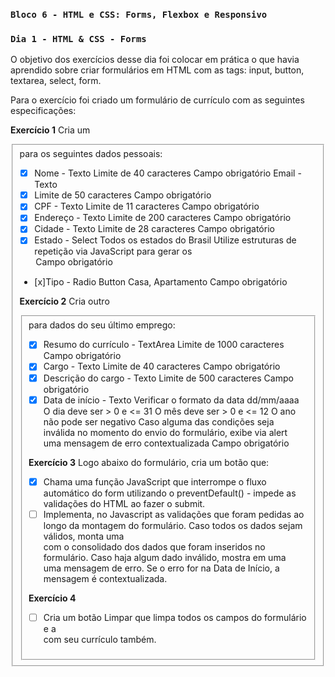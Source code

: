 ### `Bloco 6 - HTML e CSS: Forms, Flexbox e Responsivo`
### `Dia 1 - HTML & CSS - Forms`

O objetivo dos exercícios desse dia foi colocar em prática o que havia aprendido sobre criar formulários em HTML com as tags: input, button, textarea, select, form.

Para o exercício foi criado um formulário de currículo com as seguintes especificações:

**Exercício 1**
Cria um <fieldset> para os seguintes dados pessoais: 
- [x] Nome - Texto
Limite de 40 caracteres
Campo obrigatório
Email - Texto
- [x] Limite de 50 caracteres
Campo obrigatório
- [x] CPF - Texto
Limite de 11 caracteres
Campo obrigatório
- [x] Endereço - Texto
Limite de 200 caracteres
Campo obrigatório
- [x] Cidade - Texto
Limite de 28 caracteres
Campo obrigatório
- [x] Estado - Select
Todos os estados do Brasil
Utilize estruturas de repetição via JavaScript para gerar os <option>
Campo obrigatório
- [x]Tipo - Radio Button
Casa, Apartamento
Campo obrigatório

**Exercício 2**
Cria outro <fieldset> para dados do seu último emprego:
- [x] Resumo do currículo - TextArea
        Limite de 1000 caracteres
        Campo obrigatório
- [x] Cargo - Texto
        Limite de 40 caracteres
        Campo obrigatório
- [x] Descrição do cargo - Texto
        Limite de 500 caracteres
        Campo obrigatório
- [x] Data de início - Texto
        Verificar o formato da data dd/mm/aaaa
        O dia deve ser > 0 e <= 31
        O mês deve ser > 0 e <= 12
        O ano não pode ser negativo
        Caso alguma das condições seja inválida no momento do envio do formulário, exibe via alert uma mensagem de erro contextualizada
        Campo obrigatório

**Exercício 3**
Logo abaixo do formulário, cria um botão que:
- [x] Chama uma função JavaScript que interrompe o fluxo automático do form utilizando o preventDefault() - impede as validações do HTML ao fazer o submit.
- [ ] Implementa, no Javascript as validações que foram pedidas ao longo da montagem do formulário.
Caso todos os dados sejam válidos, monta uma <div> com o consolidado dos dados que foram inseridos no formulário.
Caso haja algum dado inválido, mostra em uma <div> uma mensagem de erro. Se o erro for na Data de Início, a mensagem é contextualizada.

**Exercício 4**
- [ ] Cria um botão Limpar que limpa todos os campos do formulário e a <div> com seu currículo também.
